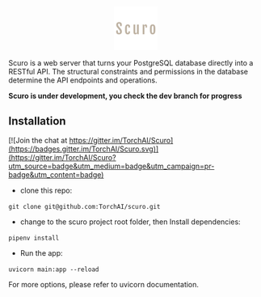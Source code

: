 <p align="center"><img width="17%" src="docs/Scuro_200x200.png" /></p>



Scuro is a web server that turns your PostgreSQL database directly into a RESTful API. The structural constraints and permissions in the database determine the API endpoints and operations.



**Scuro is under development, you check the dev branch for progress**

## Installation

[![Join the chat at https://gitter.im/TorchAI/Scuro](https://badges.gitter.im/TorchAI/Scuro.svg)](https://gitter.im/TorchAI/Scuro?utm_source=badge&utm_medium=badge&utm_campaign=pr-badge&utm_content=badge)

- clone this repo:

`git clone git@github.com:TorchAI/scuro.git`

- change to the scuro project root folder, then Install dependencies:

`pipenv install`

- Run the app:

`uvicorn main:app --reload`

For more options, please refer to uvicorn documentation.

